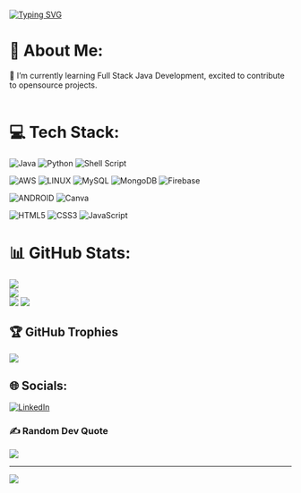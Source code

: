 
<br>
<a href="https://git.io/typing-svg"> <img src="https://readme-typing-svg.herokuapp.com?font=League+Spartan&weight=700&size=25&duration=4000&pause=1500&color=0FF71C&background=43FF5A00&center=true&vCenter=true&width=435&lines=Hello+I+am+Vivek+Sah" alt="Typing SVG" /></a>

[//]: # (![alt text]&#40;http://url/to/img.png&#41;)

# 💫 About Me:
🎯 I’m currently learning Full Stack Java Development, excited to contribute to opensource projects.<br>
<br>


# 💻 Tech Stack:
![Java](https://img.shields.io/badge/java-%23ED8B00.svg?style=for-the-badge&logo=java&logoColor=white)
![Python](https://img.shields.io/badge/python-3670A0?style=for-the-badge&logo=python&logoColor=ffdd54) 
![Shell Script](https://img.shields.io/badge/shell_script-%23121011.svg?style=for-the-badge&logo=gnu-bash&logoColor=white) 


![AWS](https://img.shields.io/badge/AWS-%23FF9900.svg?style=for-the-badge&logo=amazon-aws&logoColor=white)
![LINUX](https://img.shields.io/badge/Linux-FCC624?style=for-the-badge&logo=linux&logoColor=black)
![MySQL](https://img.shields.io/badge/mysql-%2300f.svg?style=for-the-badge&logo=mysql&logoColor=white)
![MongoDB](https://img.shields.io/badge/MongoDB-%234ea94b.svg?style=for-the-badge&logo=mongodb&logoColor=white)
![Firebase](https://img.shields.io/badge/firebase-%23039BE5.svg?style=for-the-badge&logo=firebase)


![ANDROID](https://img.shields.io/badge/android-%2320232a.svg?style=for-the-badge&logo=android&logoColor=%a4c639)
![Canva](https://img.shields.io/badge/Canva-%2300C4CC.svg?style=for-the-badge&logo=Canva&logoColor=white)


![HTML5](https://img.shields.io/badge/html5-%23E34F26.svg?style=for-the-badge&logo=html5&logoColor=white)
![CSS3](https://img.shields.io/badge/css3-%231572B6.svg?style=for-the-badge&logo=css3&logoColor=white)
![JavaScript](https://img.shields.io/badge/javascript-%23323330.svg?style=for-the-badge&logo=javascript&logoColor=%23F7DF1E)



# 📊 GitHub Stats:
![](https://github-readme-stats.vercel.app/api?username=vivek-sah&theme=chartreuse-dark&hide_border=false&include_all_commits=true&count_private=true)<br/>
![](https://github-readme-streak-stats.herokuapp.com/?user=vivek-sah&theme=chartreuse-dark&hide_border=false)<br/>
![](https://github-profile-summary-cards.vercel.app/api/cards/profile-details?username=vivek-sah&theme=monokai)
![](https://github-readme-stats.vercel.app/api/top-langs/?username=vivek-sah&theme=chartreuse-dark&hide_border=false&include_all_commits=true&count_private=true&layout=compact)

## 🏆 GitHub Trophies
![](https://github-profile-trophy.vercel.app/?username=vivek-sah&theme=matrix&no-frame=false&no-bg=false&margin-w=4)

## 🌐 Socials:
[![LinkedIn](https://img.shields.io/badge/LinkedIn-%230077B5.svg?logo=linkedin&logoColor=white)](https://www.linkedin.com/in/vivek-sah1/) 



### ✍️ Random Dev Quote
![](https://quotes-github-readme.vercel.app/api?type=horizontal&theme=merko)

---
[![](https://visitcount.itsvg.in/api?id=vivek-sah&icon=8&color=1)](https://visitcount.itsvg.in)




